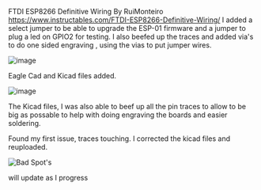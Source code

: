 FTDI ESP8266 Definitive Wiring  By RuiMonteiro https://www.instructables.com/FTDI-ESP8266-Definitive-Wiring/
I added a select jumper to be able to upgrade the ESP-01 firmware and a jumper to plug a led on GPIO2 for testing.
I also beefed up the traces and added via's to do one sided engraving , using the vias to put jumper wires.

![image](https://github.com/carl1961/FTDI-ESP8266-Definitive-Wiring/assets/3056821/b332d85e-49a7-430d-a3e0-10219922e44c)

Eagle Cad and Kicad files added. 

![image](https://github.com/carl1961/FTDI-ESP8266-Definitive-Wiring/assets/3056821/a9c15de3-2546-431e-9c61-6c08fb02761f)

The Kicad files, I was also able to beef up all the pin traces to allow to be big as possable  to help with doing engraving the boards and easier soldering.

Found my first issue, traces touching. I corrected the kicad files and reuploaded.

![Bad Spot's](https://github.com/carl1961/FTDI-ESP8266-Definitive-Wiring/assets/3056821/ca96ba8f-6db1-4720-bf88-badccf8502c7)


will update as I progress










